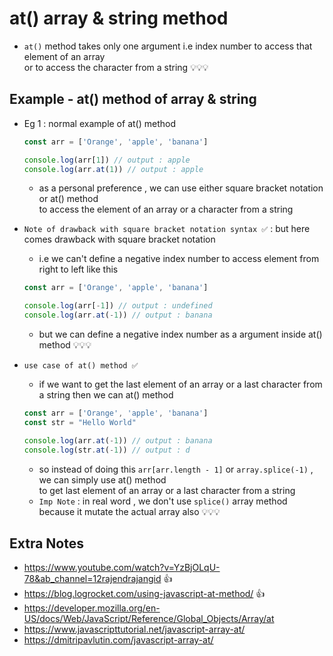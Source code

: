 # at() array & string method

- `at()` method takes only one argument i.e index number to access that element of an array <br>
    or to access the character from a string 💡💡💡
    
## Example - at() method of array & string 

- Eg 1 : normal example of at() method
    ```js
    const arr = ['Orange', 'apple', 'banana']
    
    console.log(arr[1]) // output : apple
    console.log(arr.at(1)) // output : apple
    ```
    - as a personal preference , we can use either square bracket notation or at() method <br> 
        to access the element of an array or a character from a string 

- `Note of drawback with square bracket notation syntax ✅` : but here comes drawback with square bracket notation 
    - i.e we can't define a negative index number to access element from right to left like this 
    ```js
    const arr = ['Orange', 'apple', 'banana']
    
    console.log(arr[-1]) // output : undefined 
    console.log(arr.at(-1)) // output : banana
    ```
    - but we can define a negative index number as a argument inside at() method 💡💡💡

- `use case of at() method ✅`
    - if we want to get the last element of an array or a last character from a string then we can at() method
    ```js
    const arr = ['Orange', 'apple', 'banana']
    const str = "Hello World"

    console.log(arr.at(-1)) // output : banana
    console.log(str.at(-1)) // output : d
    ```
    - so instead of doing this `arr[arr.length - 1]` or `array.splice(-1)` , we can simply use at() method <br>
        to get last element of an array or a last character from a string
    - `Imp Note` : in real word , we don't use `splice()` array method because it mutate the actual array also 💡💡💡

## Extra Notes 

- https://www.youtube.com/watch?v=YzBjOLqU-78&ab_channel=12rajendrajangid 👍
- https://blog.logrocket.com/using-javascript-at-method/ 👍
- https://developer.mozilla.org/en-US/docs/Web/JavaScript/Reference/Global_Objects/Array/at
- https://www.javascripttutorial.net/javascript-array-at/
- https://dmitripavlutin.com/javascript-array-at/

